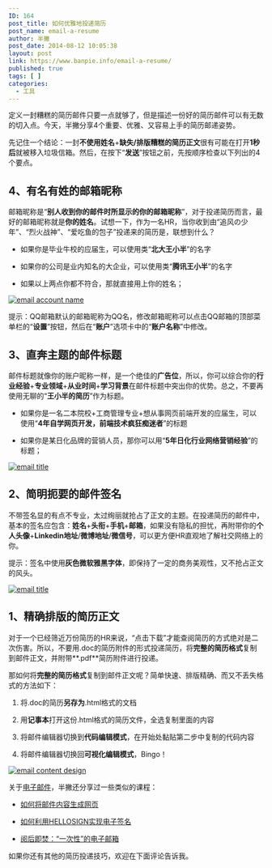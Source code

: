 ```yaml
---
ID: 164
post_title: 如何优雅地投递简历
post_name: email-a-resume
author: 半撇
post_date: 2014-08-12 10:05:38
layout: post
link: https://www.banpie.info/email-a-resume/
published: true
tags: [ ]
categories:
  - 工具
---
```

定义一封糟糕的简历邮件只要一点就够了，但是描述一份好的简历邮件可以有无数的切入点。今天，半撇分享4个重要、优雅、又容易上手的简历邮递姿势。

先记住一个结论：一封**不使用姓名**+**缺失/排版糟糕的简历正文**很有可能在打开**1秒后**就被移入垃圾信箱。然后，在按下“**发送**”按钮之前，先按顺序检查以下列出的4个要点。

## 4、有名有姓的邮箱昵称

邮箱昵称是“**别人收到你的邮件时所显示的你的邮箱昵称**”，对于投递简历而言，最好的邮箱昵称就是**你的姓名**。试想一下，作为一名HR，当你收到由“追风の少年”、“烈火战神”、“爱吃鱼的包子”投递来的简历是，联想到什么？

*   如果你是毕业牛校的应届生，可以使用类“**北大王小半**”的名字

*   如果你的公司是业内知名的大企业，可以使用类“**腾讯王小半**”的名字

*   如果以上两点你都不符合，那就直接用上你的姓名；

[![email account name][1]][2]

提示：QQ邮箱默认的邮箱昵称为QQ名，修改邮箱昵称可以点击QQ邮箱的顶部菜单栏的“**设置**”按钮，然后在“**账户**”选项卡中的“**账户名称**”中修改。

## 3、直奔主题的邮件标题

邮件标题就像你的账户昵称一样，是一个绝佳的**广告位**，所以，你可以综合你的**行业经验**+**专业领域**+**从业时间**+**学习背景**在邮件标题中突出你的优势。总之，不要再使用无聊的“**王小半的简历**”作为标题。

*   如果你是一名二本院校+工商管理专业+想从事网页前端开发的应届生，可以使用“**4年自学网页开发，前端技术疯狂痴迷者**”的标题

*   如果你是某日化品牌的营销人员，那你可以用“**5年日化行业网络营销经验**”的标题；

[![email title][3]][4]

## 2、简明扼要的邮件签名

不带签名显的有点不专业，太过绚丽就抢占了正文的主题。在投递简历的邮件中，基本的签名应包含：**姓名**+**头衔**+**手机**+**邮箱**，如果没有隐私的担忧，再附带你的**个人头像**+**Linkedin地址**/**微博地址**/**微信号**，可以更方便HR直观地了解社交网络上的你。

提示：签名中使用**灰色微软雅黑字体**，即保持了一定的商务美观性，又不抢占正文的风头。

[![email title][5]][6]

## 1、精确排版的简历正文

对于一个已经筛近万份简历的HR来说，“点击下载”才能查阅简历的方式绝对是二次伤害。所以，不要用.doc的简历附件的形式投递简历，将**完整的简历格式**复制到邮件正文，并附带**.pdf**简历附件进行投递。

那如何将**完整的简历格式**复制到邮件正文呢？简单快速、排版精确、而又不丢失格式的方法如下：

1.  将.doc的简历**另存为**.html格式的文档

2.  用**记事本**打开这份.html格式的简历文件，全选复制里面的内容

3.  将邮件编辑器切换到**代码编辑模式**，在开始处黏贴第二步中复制的代码内容

4.  将邮件编辑器切换回**可视化编辑模式**，Bingo！

[![email content  design][7]][8]

关于[电子邮件][9]，半撇还分享过一些类似的课程：

*   [如何将邮件内容生成网页][10]

*   [如何利用HELLOSIGN实现电子签名][11]

*   [阅后即焚：“一次性”的电子邮箱][12]

如果你还有其他的简历投递技巧，欢迎在下面评论告诉我。

 [1]: http://www.banpie.info/wp-content/uploads/2018/11/emailaccountname_thumb.jpg "email account name"
 [2]: http://7arnhx.com1.z0.glb.clouddn.com/wp-content/uploads/2014/08/emailaccountname.jpg
 [3]: http://7arnhx.com1.z0.glb.clouddn.com/wp-content/uploads/2014/08/emailtitle_thumb.jpg "email title"
 [4]: http://7arnhx.com1.z0.glb.clouddn.com/wp-content/uploads/2014/08/emailtitle.jpg
 [5]: http://7arnhx.com1.z0.glb.clouddn.com/wp-content/uploads/2014/08/emailtitle_thumb1.jpg "email title"
 [6]: http://7arnhx.com1.z0.glb.clouddn.com/wp-content/uploads/2014/08/emailtitle1.jpg
 [7]: http://7arnhx.com1.z0.glb.clouddn.com/wp-content/uploads/2014/08/emailcontentdesign_thumb.jpg "email content  design"
 [8]: http://7arnhx.com1.z0.glb.clouddn.com/wp-content/uploads/2014/08/emailcontentdesign.jpg
 [9]: http://www.banpie.info/tag/email/
 [10]: http://www.banpie.info/mailpin-from-now-on-no-longer-have-a-mass-email/
 [11]: http://www.banpie.info/how-to-hellosign-to-implement-electronic-signatures/
 [12]: http://www.banpie.info/yue-hou-ji-fen-yi-ci-xing-de-dian-zi-you-xiang/